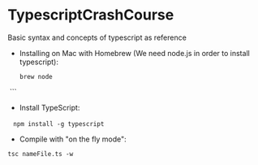# TypescriptCrashCourse
Basic syntax and concepts of typescript as reference

- Installing on Mac with Homebrew (We need node.js in order to install typescript): 
  
  ``` 
  brew node 
  ```
  
- Install TypeScript: 

  ```
  npm install -g typescript
  ```
  
- Compile with "on the fly mode":

```
tsc nameFile.ts -w
```
